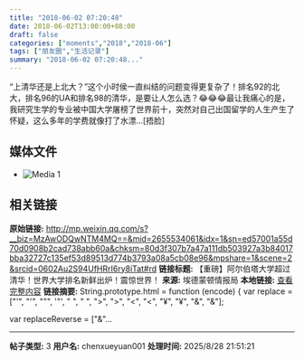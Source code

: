 ```yaml
---
title: "2018-06-02 07:20:48"
date: 2018-06-02T13:00:00+08:00
draft: false
categories: ["moments","2018","2018-06"]
tags: ["朋友圈","生活记录"]
summary: "2018-06-02 07:20:48..."
---
```


“上清华还是上北大？”这个小时侯一直纠结的问题变得更复杂了！排名92的北大，排名96的UA和排名98的清华，是要让人怎么选？😂😂😂最让我痛心的是，我研究生学的专业被中国大学屠榜了世界前十，突然对自己出国留学的人生产生了怀疑，这么多年的学费就像打了水漂…[捂脸]

## 媒体文件

- ![Media 1](/Moments/photos/2018-06-02/201806020720480.jpg)

## 相关链接

**原始链接:** http://mp.weixin.qq.com/s?__biz=MzAwODQwNTM4MQ==&mid=2655534061&idx=1&sn=ed57001a55d70d0908b2cad738abb60a&chksm=80d3f307b7a47a111db503927a3b84017bba32727c135ef53d89513d774b3793a08a5cb08e96&mpshare=1&scene=2&srcid=0602Au2S94UfHRrI6ry8iTat#rd
**链接标题:** 【重磅】阿尔伯塔大学超过清华！世界大学排名新鲜出炉！震惊世界！
**来源:** 埃德蒙顿情报局
**本地链接:** [查看完整内容](/link_content/2018/06/2018-06-02-3/link_content/)
**链接摘要:** String.prototype.html = function (encode) {
  var replace = ["&#39;", "'", "&quot;", '"', "&nbsp;", " ", "&gt;", ">", "&lt;", "<", "&yen;", "¥", "&amp;", "&"];
 
 
 
 
 
  
  var replaceReverse = ["&"...

---

**帖子类型:** 3
**用户名:** chenxueyuan001
**处理时间:** 2025/8/28 21:51:21